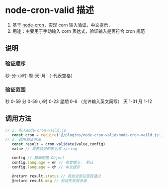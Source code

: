 # node-cron-valid 描述
   1. 基于 [node-cron](https://github.com/kelektiv/node-cron)，实现 corn 输入验证，中文提示，
   2. 用途：主要用于手动输入 corn 表达式，验证输入是否符合 cron 规范
## 说明
   ### 验证顺序 
   秒-分-小时-周-天-月      （-代表空格）
   ### 验证范围
   秒  0-59
   分  0-59
 小时  0-23
 星期  0-6 （允许输入英文简写）
   天  1-31
   月  1-12
## 调用方法
```javascript
// 1. 引入node-cron-vaild.js
   const cron = require('@/plugins/node-cron-valid/node-cron-vaild.js')
// 2. 调用验证方法
   const result = cron.validate(value,config)
   value // 需要验证的表达式 string

   config // 基础配置 Object
   config.language = en // 英文提示， 默认
   config.language = ch // 中文提示

   @return result.status // 表达式验证是否通过
   @return result.msg // 验证失败提示语
```
